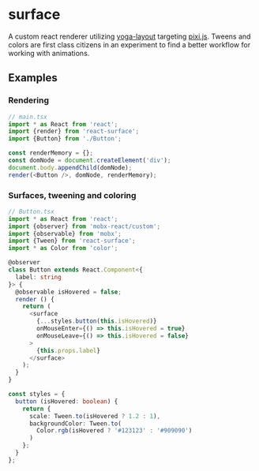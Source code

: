 # surface
A custom react renderer utilizing [yoga-layout](https://facebook.github.io/yoga/) 
targeting [pixi.js](http://www.pixijs.com/). Tweens and colors are first class 
citizens in an experiment to find a better workflow for working with animations.

## Examples

### Rendering
```typescript
// main.tsx
import * as React from 'react';
import {render} from 'react-surface';
import {Button} from './Button';

const renderMemory = {}; 
const domNode = document.createElement('div');
document.body.appendChild(domNode);
render(<Button />, domNode, renderMemory);
```

### Surfaces, tweening and coloring
```typescript
// Button.tsx
import * as React from 'react';
import {observer} from 'mobx-react/custom';
import {observable} from 'mobx';
import {Tween} from 'react-surface';
import * as Color from 'color';

@observer
class Button extends React.Component<{
  label: string
}> {
  @observable isHovered = false;
  render () {
    return (
      <surface
        {...styles.button(this.isHovered)}
        onMouseEnter={() => this.isHovered = true}
        onMouseLeave={() => this.isHovered = false}
      >
        {this.props.label}
      </surface>
    );
  }
}

const styles = {
  button (isHovered: boolean) {
    return {
      scale: Tween.to(isHovered ? 1.2 : 1),
      backgroundColor: Tween.to(
        Color.rgb(isHovered ? '#123123' : '#909090')
      )
    };
  }
};
```
